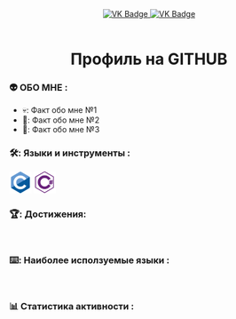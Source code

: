 <div id="badges" align ="center">
<a href= "https://vk.com/sweet_prince_2">
  <img src= "https://img.shields.io/badge/VK-blue?style=for-the-badge&logo=VK&logoColor=white" alt="VK Badge"/>
</a>
<a href= "(https://mail.google.com/mail/u/1/#inbox)">
<img src = "https://img.shields.io/badge/EMAIL-red?style=for-the-badge&logo=Gmail&logoColor=white" alt="VK Badge"/>
</a>
</div>
<div id="viewprof" align="center" >
<img src="https://komarev.com/ghpvc/?username=Max808T&style=flat-square&color=blue" alt=""/> 
</div> 
<div id="heythere" align="center">
<h1> Профиль на GITHUB </h1>
</div>

### :alien: ОБО МНЕ :
 - 💀: Факт обо мне №1
 - 🎲: Факт обо мне №2
 - 🏁: Факт обо мне №3

### 🛠️: Языки и инструменты :
<div>
<img src="https://github.com/devicons/devicon/blob/master/icons/c/c-original.svg" width="40" height="40"/>
  <img src="https://github.com/devicons/devicon/blob/master/icons/csharp/csharp-line.svg" width="40" height="40"/>
</div>

### 🏆: Достижения: 
<div>
<img src="https://ryo-ma/github-profile-trophy.vercel.app/?username=Max808T" alt=""/?
  
</div>

### ⌨️: Наиболее исползуемые языки :
<div> 
<img src="https://github-readme-stats.verccel.app/api/top-langs/?username=Max808T" alt=""/>
</div>


### :bar_chart: Статистика активности :

<div>
  <img src="https://github-readme-activity-graph.vercel.app/graph?username=Max808T&theme=drakula" alt=""/>
</div>

